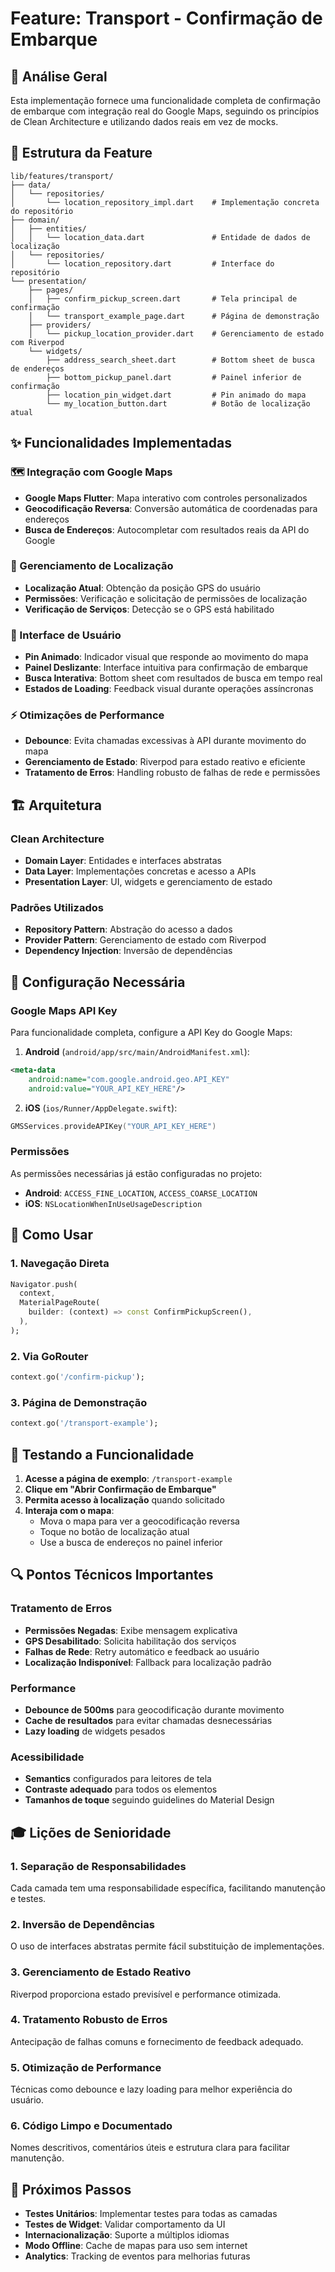 # Feature: Transport - Confirmação de Embarque

## 🚀 Análise Geral

Esta implementação fornece uma funcionalidade completa de confirmação de embarque com integração real do Google Maps, seguindo os princípios de Clean Architecture e utilizando dados reais em vez de mocks.

## 📁 Estrutura da Feature

```
lib/features/transport/
├── data/
│   └── repositories/
│       └── location_repository_impl.dart    # Implementação concreta do repositório
├── domain/
│   ├── entities/
│   │   └── location_data.dart               # Entidade de dados de localização
│   └── repositories/
│       └── location_repository.dart         # Interface do repositório
└── presentation/
    ├── pages/
    │   ├── confirm_pickup_screen.dart       # Tela principal de confirmação
    │   └── transport_example_page.dart      # Página de demonstração
    ├── providers/
    │   └── pickup_location_provider.dart    # Gerenciamento de estado com Riverpod
    └── widgets/
        ├── address_search_sheet.dart        # Bottom sheet de busca de endereços
        ├── bottom_pickup_panel.dart         # Painel inferior de confirmação
        ├── location_pin_widget.dart         # Pin animado do mapa
        └── my_location_button.dart          # Botão de localização atual
```

## ✨ Funcionalidades Implementadas

### 🗺️ Integração com Google Maps
- **Google Maps Flutter**: Mapa interativo com controles personalizados
- **Geocodificação Reversa**: Conversão automática de coordenadas para endereços
- **Busca de Endereços**: Autocompletar com resultados reais da API do Google

### 📍 Gerenciamento de Localização
- **Localização Atual**: Obtenção da posição GPS do usuário
- **Permissões**: Verificação e solicitação de permissões de localização
- **Verificação de Serviços**: Detecção se o GPS está habilitado

### 🎨 Interface de Usuário
- **Pin Animado**: Indicador visual que responde ao movimento do mapa
- **Painel Deslizante**: Interface intuitiva para confirmação de embarque
- **Busca Interativa**: Bottom sheet com resultados de busca em tempo real
- **Estados de Loading**: Feedback visual durante operações assíncronas

### ⚡ Otimizações de Performance
- **Debounce**: Evita chamadas excessivas à API durante movimento do mapa
- **Gerenciamento de Estado**: Riverpod para estado reativo e eficiente
- **Tratamento de Erros**: Handling robusto de falhas de rede e permissões

## 🏗️ Arquitetura

### Clean Architecture
- **Domain Layer**: Entidades e interfaces abstratas
- **Data Layer**: Implementações concretas e acesso a APIs
- **Presentation Layer**: UI, widgets e gerenciamento de estado

### Padrões Utilizados
- **Repository Pattern**: Abstração do acesso a dados
- **Provider Pattern**: Gerenciamento de estado com Riverpod
- **Dependency Injection**: Inversão de dependências

## 🔧 Configuração Necessária

### Google Maps API Key
Para funcionalidade completa, configure a API Key do Google Maps:

1. **Android** (`android/app/src/main/AndroidManifest.xml`):
```xml
<meta-data
    android:name="com.google.android.geo.API_KEY"
    android:value="YOUR_API_KEY_HERE"/>
```

2. **iOS** (`ios/Runner/AppDelegate.swift`):
```swift
GMSServices.provideAPIKey("YOUR_API_KEY_HERE")
```

### Permissões
As permissões necessárias já estão configuradas no projeto:
- **Android**: `ACCESS_FINE_LOCATION`, `ACCESS_COARSE_LOCATION`
- **iOS**: `NSLocationWhenInUseUsageDescription`

## 🚦 Como Usar

### 1. Navegação Direta
```dart
Navigator.push(
  context,
  MaterialPageRoute(
    builder: (context) => const ConfirmPickupScreen(),
  ),
);
```

### 2. Via GoRouter
```dart
context.go('/confirm-pickup');
```

### 3. Página de Demonstração
```dart
context.go('/transport-example');
```

## 🧪 Testando a Funcionalidade

1. **Acesse a página de exemplo**: `/transport-example`
2. **Clique em "Abrir Confirmação de Embarque"**
3. **Permita acesso à localização** quando solicitado
4. **Interaja com o mapa**:
   - Mova o mapa para ver a geocodificação reversa
   - Toque no botão de localização atual
   - Use a busca de endereços no painel inferior

## 🔍 Pontos Técnicos Importantes

### Tratamento de Erros
- **Permissões Negadas**: Exibe mensagem explicativa
- **GPS Desabilitado**: Solicita habilitação dos serviços
- **Falhas de Rede**: Retry automático e feedback ao usuário
- **Localização Indisponível**: Fallback para localização padrão

### Performance
- **Debounce de 500ms** para geocodificação durante movimento
- **Cache de resultados** para evitar chamadas desnecessárias
- **Lazy loading** de widgets pesados

### Acessibilidade
- **Semantics** configurados para leitores de tela
- **Contraste adequado** para todos os elementos
- **Tamanhos de toque** seguindo guidelines do Material Design

## 🎓 Lições de Senioridade

### 1. **Separação de Responsabilidades**
Cada camada tem uma responsabilidade específica, facilitando manutenção e testes.

### 2. **Inversão de Dependências**
O uso de interfaces abstratas permite fácil substituição de implementações.

### 3. **Gerenciamento de Estado Reativo**
Riverpod proporciona estado previsível e performance otimizada.

### 4. **Tratamento Robusto de Erros**
Antecipação de falhas comuns e fornecimento de feedback adequado.

### 5. **Otimização de Performance**
Técnicas como debounce e lazy loading para melhor experiência do usuário.

### 6. **Código Limpo e Documentado**
Nomes descritivos, comentários úteis e estrutura clara para facilitar manutenção.

## 🔮 Próximos Passos

- **Testes Unitários**: Implementar testes para todas as camadas
- **Testes de Widget**: Validar comportamento da UI
- **Internacionalização**: Suporte a múltiplos idiomas
- **Modo Offline**: Cache de mapas para uso sem internet
- **Analytics**: Tracking de eventos para melhorias futuras